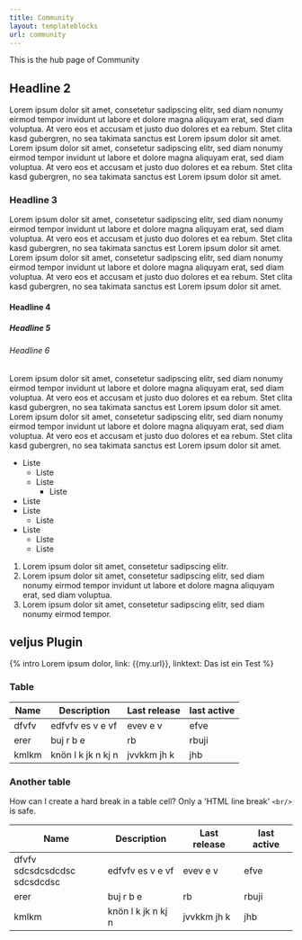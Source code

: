 ```yaml
---
title: Community
layout: templateblocks
url: community
---
```


This is the hub page of Community

## Headline 2
Lorem ipsum dolor sit amet, consetetur sadipscing elitr, sed diam nonumy eirmod tempor invidunt ut labore et dolore magna aliquyam erat, sed diam voluptua. At vero eos et accusam et justo duo dolores et ea rebum. Stet clita kasd gubergren, no sea takimata sanctus est Lorem ipsum dolor sit amet. Lorem ipsum dolor sit amet, consetetur sadipscing elitr, sed diam nonumy eirmod tempor invidunt ut labore et dolore magna aliquyam erat, sed diam voluptua. At vero eos et accusam et justo duo dolores et ea rebum. Stet clita kasd gubergren, no sea takimata sanctus est Lorem ipsum dolor sit amet.

### Headline 3
Lorem ipsum dolor sit amet, consetetur sadipscing elitr, sed diam nonumy eirmod tempor invidunt ut labore et dolore magna aliquyam erat, sed diam voluptua. At vero eos et accusam et justo duo dolores et ea rebum. Stet clita kasd gubergren, no sea takimata sanctus est Lorem ipsum dolor sit amet. Lorem ipsum dolor sit amet, consetetur sadipscing elitr, sed diam nonumy eirmod tempor invidunt ut labore et dolore magna aliquyam erat, sed diam voluptua. At vero eos et accusam et justo duo dolores et ea rebum. Stet clita kasd gubergren, no sea takimata sanctus est Lorem ipsum dolor sit amet.

#### Headline 4
##### Headline 5
###### Headline 6
Lorem ipsum dolor sit amet, consetetur sadipscing elitr, sed diam nonumy eirmod tempor invidunt ut labore et dolore magna aliquyam erat, sed diam voluptua. At vero eos et accusam et justo duo dolores et ea rebum. Stet clita kasd gubergren, no sea takimata sanctus est Lorem ipsum dolor sit amet. Lorem ipsum dolor sit amet, consetetur sadipscing elitr, sed diam nonumy eirmod tempor invidunt ut labore et dolore magna aliquyam erat, sed diam voluptua. At vero eos et accusam et justo duo dolores et ea rebum. Stet clita kasd gubergren, no sea takimata sanctus est Lorem ipsum dolor sit amet.

- Liste
    - Liste
    - Liste
        - Liste
- Liste
- Liste
    - Liste
- Liste
    - Liste
    - Liste

1. Lorem ipsum dolor sit amet, consetetur sadipscing elitr.
2. Lorem ipsum dolor sit amet, consetetur sadipscing elitr, sed diam nonumy eirmod tempor invidunt ut labore et dolore magna aliquyam erat, sed diam voluptua.
3. Lorem ipsum dolor sit amet, consetetur sadipscing elitr, sed diam nonumy eirmod tempor.

## veljus Plugin

{% intro Lorem ipsum dolor, link: {{my.url}}, linktext: Das ist ein Test %}

### Table

| Name  | Description         | Last release | last active |
|-------|---------------------|--------------|-------------|
| dfvfv | edfvfv es v e vf    | evev e v     | efve        |
| erer  | buj r b e           | rb           | rbuji       |
| kmlkm | knön  l k jk n kj n | jvvkkm jh k  | jhb         |

### Another table
How can I create a hard break in a table cell? Only a 'HTML line break' ```<br/>``` is safe.

| Name | Description | Last release | last active |
|------|-------------|--------------|-------------|
| dfvfv sdcsdcsdcdsc<br/>sdcsdcdsc | edfvfv es v e vf | evev e v | efve |
| erer | buj r b e | rb | rbuji |
| kmlkm | knön  l k jk n kj n | jvvkkm jh k | jhb |
